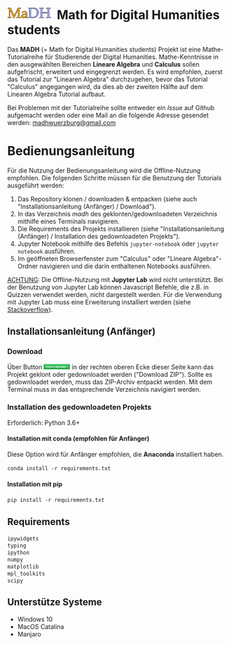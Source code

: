 # <img align="left" width="100" height="25" src="src/logo.png" alt="logo"> &nbsp; Math for Digital Humanities students



Das **MADH** (= Math for Digital Humanities students) Projekt ist eine Mathe-Tutorialreihe für Studierende der Digital Humanities. Mathe-Kenntnisse in den ausgewählten Bereichen **Lineare Algebra** und **Calculus** sollen aufgefrischt, erweitert und eingegrenzt werden. Es wird empfohlen, zuerst das Tutorial zur "Linearen Algebra" durchzugehen, bevor das Tutorial "Calculus" angegangen wird, da dies ab der zweiten Hälfte auf dem Linearen Algebra Tutorial aufbaut.

Bei Problemen mit der Tutorialreihe sollte entweder ein *Issue* auf Github aufgemacht werden oder eine Mail an die folgende Adresse gesendet werden: [madhwuerzburg@gmail.com](madhwuerzburg@gmail.com)


# Bedienungsanleitung

Für die Nutzung der Bedienungsanleitung wird die Offline-Nutzung empfohlen. Die folgenden Schritte müssen für die Benutzung der Tutorials ausgeführt werden:
1. Das Repository klonen / downloaden & entpacken (siehe auch "Installationsanleitung (Anfänger) / Download").
2. In das Verzeichnis *madh* des geklonten/gedownloadeten Verzeichnis mithilfe eines Terminals navigieren.
3. Die Requirements des Projekts installieren (siehe "Installationsanleitung (Anfänger) / Installation des gedownloadeten Projekts").
3. Jupyter Notebook mithilfe des Befehls `jupyter-notebook` oder `jupyter notebook` ausführen.
4. Im geöffneten Browserfenster zum "Calculus" oder "Lineare Algebra"-Ordner navigieren und die darin enthaltenen Notebooks ausführen.

<u>ACHTUNG</u>: Die Offline-Nutzung mit <b>Jupyter Lab</b> wird nicht unterstützt. Bei der Benutzung von Jupyter Lab können Javascript Befehle, die z.B. in Quizzen verwendet werden, nicht dargestellt werden. Für die Verwendung mit Jupyter Lab muss eine Erweiterung installiert werden (siehe <a href="https://stackoverflow.com/questions/49542417/how-to-get-ipywidgets-working-in-jupyter-lab">Stackoverflow</a>).

## Installationsanleitung (Anfänger)

### Download

Über Button <img src="Calculus/img/clone_download.png" alt="clone_download-icon" width="60" height="12"/> in der rechten oberen Ecke dieser Seite kann das Projekt geklont oder gedownloadet werden ("Download ZIP"). Sollte es gedownloadet werden, muss das ZIP-Archiv entpackt werden. Mit dem Terminal muss in das entsprechende Verzeichnis navigiert werden.


### Installation des gedownloadeten Projekts

Erforderlich: Python 3.6+

#### Installation mit conda (empfohlen für Anfänger)
Diese Option wird für Anfänger empfohlen, die **Anaconda** installiert haben.

`conda install -r requirements.txt`

#### Installation mit pip

`pip install -r requirements.txt`

## Requirements

```
ipywidgets
typing
ipython
numpy
matplotlib
mpl_toolkits
scipy
```


## Unterstütze Systeme

* Windows 10
* MacOS Catalina
* Manjaro

